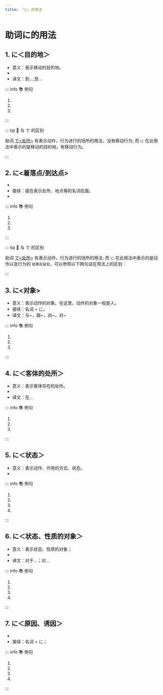 ```yaml
---
title: 「に」的用法
---
```


# 助词に的用法

## 1. に＜目的地＞

* 意义：表示移动的目的地。
* <grammer-content sentence="接续：**表示处所的名词** + に + 移动性动词，例如：[行/い]く、[来/く]る、[帰/かえ]る、[入/はい]る等。" inline />
* 译文：到...;至...

::: info :books: 例句

1. <grammer-content id='ni-0' sentence="[李/リ]さんも[王/おう]さんもよくここ**に**[来/き]ますか。" trans='小李和小王都经常来这里吗？' />
2. <grammer-content id='ni-1' sentence="[明日/あした][図書館/としょかん]**に**[行/い]きます。" trans='明天去图书馆。' />
3. <grammer-content id='ni-2' sentence="[鈴木/すずき]さんはよく[映画館/えいがかん]**に**[行/き]ます。" trans='铃木经常去电影院。' />

:::

::: tip :bookmark: 与 で 的区别

助词 [で<处所>](./te.md#1-で处所) 有表示动作，行为进行的场所的用法，没有移动行为; 而 `に` 在此用法中表示的是移动的目的地，有移动行为。

:::

## 2. に<着落点/到达点>

* <grammer-content sentence="意义：表示事物的**附着点**，可以理解成动作完成后一定会留下痕迹。" inline />
* 接续：接在表示处所、地点等的名词后面。
* <grammer-content sentence="译文：...在... (与带有**附着含义**的动词搭配，例如：[置/お]く: 放置)" inline />

::: info :books: 例句

1. <grammer-content id='ni-3' sentence="ノ一ト**に**[名前/なまえ]を[書/か]きました。" trans='在笔记本上写名字了。' />
2. <grammer-content id='ni-4' sentence="[教科書/きょうかしょ]を[机/つくえ]の[上/うえ]**に**[置/お]く。" trans='把教科书放在桌子上。' />
3. <grammer-content id='ni-5' sentence="[該当項目/がいとうこうもく]**に**チェックをお[願/ねが]いします。" trans='拜托在该项上做记号。' />

:::

::: tip :bookmark: 与 で 的区别

助词 [で<处所>](./te.md#1-で处所) 有表示动作，行为进行的场所的用法; 而 `に` 在此用法中表示的是动作以及行为的 `结果存留处`。可以参照以下两句话在用法上的区别：

<div class='bunpou-block'>

  <grammer-content id='ni-6' sentence="[机/つくえ]の[上/うえ]**に**[本/ほん]を[置/お]く。" trans='把书放在了桌上（放书的动作结束后，书在桌上，书**附着**在桌面上）' />
  <grammer-content id='ni-7' sentence="[机/つくえ]の[上/うえ]**で**[本/ほん]を[置/お]く。" trans='把书放在了桌上（站在桌面上放书，表示**放书动作进行的场所**是在桌面上）' />

</div>

:::

## 3. に<对象>

* 意义：表示动作的对象。在这里，动作的对象一般是人。
* 接续：名词 + に。
* 译文：与~，跟~，向~，对~

::: info :books: 例句

1. <grammer-content id='ni-8' sentence="[交換留学生/こうかんりゅうがくせい]の[鄭/てい]さん**に**[会/か]いましたか。" trans='跟交换留学生小郑见面了吗？' />
2. <grammer-content id='ni-9' sentence="[王/おう]さんは[高橋/たかはし]さん**に**メールを[送/おく]ります。" trans='小王给高桥发送了邮件。' />
3. <grammer-content id='ni-10' sentence="[遠藤/えんどう][先生/せんせい]は１[年生/ねんせい]**に**[試験/しけん]の[結果/けっか]を[発表/はっぴょう]しました。" trans='远藤老师跟一年级学生宣布了考试结果。' />

:::

## 4. に＜客体的处所＞

* 意义：表示客体存在的处所。
* <grammer-content sentence="接续：**处所、方位名词** + に" />
* 译文：在...

::: info :books: 例句

1. <grammer-content id='ni-11' sentence="[国/くに]の[周/まわ]り**に**[高/たか]い[城壁/じょうへき]を[作/つく]った。" trans='在国家周围建了一座座高墙。' />
2. <grammer-content id='ni-12' sentence="あの[方/かた]はこの[町/まち]**に**[家/うち]を[買/か]った。" trans='那位在这城里买了房子。' />
3. <grammer-content id='ni-13' sentence="[胡先生/こせんせい]は２[階/かい]**に**[部屋/へや]を[持/も]っている。" trans='胡老师在二楼有房间。' />

:::

## 5. に＜状态＞

* 意义：表示动作、作用的方式、状态。
* <grammer-content sentence="接续：接在表示**方向、顺序等名词**的后面。" />

::: info :books: 例句

1. <grammer-content id='ni-14' sentence="[中国/ちゅうごく]では30センチぐらいの[長い/ながい][箸/はし]を[縦/たて]**に**[置/くおく]が、[日本/にほん]では20センチぐらい[短い/みじかい][箸/はし]を[横向き/よこむき]**に**[置く/おく]。" trans='在中国竖着放30厘米左右的长筷子，而在日本则横着放20厘米左右的短筷子' />
2. <grammer-content id='ni-15' sentence="2つのファイルを[左右/さゆう]**に**[並べ/ならべ]て[表示/ひょうじ]する。" trans="左右并排显示两个文件。" />
3. <grammer-content id='ni-16' sentence="そちらから[順番/じゅんばん]**に**[自己/じこ][紹介/しょうかい]をお[願/ねが]いいします。" trans="请依次做自我介绍。" />
4. <grammer-content id='ni-17' sentence="では、はじめ**に**[日本/にほん]と[中国/ちゅうごく]の[食事/しょくじ]のマナーについて[紹介/しょうかい]します。" trans="那么，首先来介绍下日本和中国的饮食礼仪。" />

:::

## 6. に＜状态、性质的对象＞

* 意义：表示状态、性质的对象；
* <grammer-content sentence="接续：名词 + に + 表示**能力、态度、必要性等**意义的**形容词**；" />
* 译文：对于...；对...

::: info :books: 例句

1. <grammer-content id='ni-18' sentence="[高橋/たかはし]さんは**[京劇/きょうげき]に[詳/くわ]しい**です。" trans="高桥对京剧很了解。" />
2. <grammer-content id='ni-19' sentence="[遠藤/えんどう][先生/せんせい]は**[学生/がくせい]に[優/やさ]しい**です。" trans="远藤老师对学生很温柔。" />
3. <grammer-content id='ni-20' sentence="[今日/きょう]は**[旅行/りょうこ]に[必要/ひつよう]な**ものを買かった。" trans="今天买了旅行必需品。" />
4. <grammer-content id='ni-21' sentence="[電子辞書/でんしじしょ]は**[外国語/がいこくご]の[勉強/べんきょう]に[便利/べんり]**です。" trans="用电子辞典学外语很方便。" />

:::

## 7. に＜原因、诱因＞

* <grammer-content sentence="意义：表示产生**某种感情或感觉**的原因，因此谓语多为**表达感情、感觉的动词**；" />
* 接续：名词 + に；

::: info :books: 例句

1. <grammer-content id='ni-22' sentence="それだけでなく、[女性/じょうせ]が[男性/だんせい]の[格好/かっこう]をして[踊る/おどる]こと**に**も[人/ひと]々はびっくりした。" trans="不仅如此，人们还惊讶于女性穿着男性的打扮跳舞。" />
2. <grammer-content id='ni-23' sentence="[兄/あに]は[お金/おかね]**に**[困っている/こまっている]。" trans="哥哥为钱所困。" />
3. <grammer-content id='ni-24' sentence="[今/いま]の[大学生活/だいがくせいがつ]**に**とても[満足/まんぞく]している。" trans="我对现在的大学生活很满意。" />
4. <grammer-content id='ni-25' sentence="[高校/こうこう][卒業/そつぎょう]のとき、[友達/ともだち]が[書いて/かいて]くれた[言葉/ことば]**に**[感動/かんどう]した。" trans="高中毕业的时候，我被朋友写的话感动了。" />

:::
